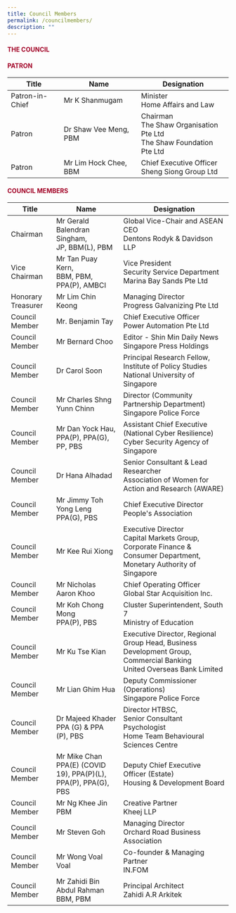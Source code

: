 ```yaml
---
title: Council Members
permalink: /councilmembers/
description: ""
---
```

#### <font style="color:#a20427;">THE COUNCIL</font>

#### <font style="color:#a20427;">PATRON</font>

| Title | Name | Designation |
| -------- | -------- | -------- |
| Patron-in-Chief     | Mr K Shanmugam    | Minister <br>Home Affairs and Law    |
| Patron     | Dr Shaw Vee Meng, PBM     | Chairman <br>The Shaw Organisation Pte Ltd<br> The Shaw Foundation Pte Ltd    |
| Patron     | Mr Lim Hock Chee, BBM     | Chief Executive Officer <br>Sheng Siong Group Ltd   |

#### <font style="color:#a20427;">COUNCIL MEMBERS</font>

| Title | Name | Designation |
| -------- | -------- | -------- |
| Chairman     | Mr Gerald Balendran Singham,<br> JP, BBM(L), PBM     | Global Vice-Chair and ASEAN CEO <br> Dentons Rodyk &amp; Davidson LLP |
| Vice Chairman | Mr Tan Puay Kern, <br>BBM, PBM, PPA(P), AMBCI | Vice President <br>Security Service Department <br> Marina Bay Sands Pte Ltd |
| Honorary Treasurer | Mr Lim Chin Keong | Managing Director<br> Progress Galvanizing Pte Ltd |
| Council Member | Mr. Benjamin Tay | Chief Executive Officer <br> Power Automation Pte Ltd |
| Council Member | Mr Bernard Choo | Editor - Shin Min Daily News<br> Singapore Press Holdings |
| Council Member | Dr Carol Soon | Principal Research Fellow, Institute of Policy Studies<br> National University of Singapore |
| Council Member | Mr Charles Shng Yunn Chinn | Director (Community Partnership Department) <br> Singapore Police Force |
| Council Member | Mr Dan Yock Hau, <br>PPA(P), PPA(G), PP, PBS | Assistant Chief Executive <br>(National Cyber Resilience) <br>Cyber Security Agency of Singapore |
| Council Member | Dr Hana Alhadad | Senior Consultant &amp; Lead Researcher <br> Association of Women for Action and Research (AWARE) |
| Council Member | Mr Jimmy Toh Yong Leng <br> PPA(G), PBS | Chief Executive Director <br> People's Association |
| Council Member | Mr Kee Rui Xiong | Executive Director<br>Capital Markets Group, <br>Corporate Finance &amp; Consumer Department, <br>Monetary Authority of Singapore |
| Council Member | Mr Nicholas Aaron Khoo | Chief Operating Officer <br> Global Star Acquisition Inc. |
| Council Member | Mr Koh Chong Mong<br> PPA(P), PBS | Cluster Superintendent, South 7 <br> Ministry of Education |
| Council Member | Mr Ku Tse Kian| Executive Director, Regional Group Head, Business Development Group, Commercial Banking<br> United Overseas Bank Limited|
| Council Member | Mr Lian Ghim Hua | Deputy Commissioner (Operations)<br> Singapore Police Force |
| Council Member | Dr Majeed Khader<br> PPA (G) &amp; PPA (P), PBS | Director HTBSC,<br> Senior Consultant Psychologist<br> Home Team Behavioural Sciences Centre |
| Council Member | Mr Mike Chan<br>PPA(E) (COVID 19), PPA(P)(L), PPA(P), PPA(G), PBS | Deputy Chief Executive Officer (Estate) <br> Housing &amp; Development Board |
| Council Member | Mr Ng Khee Jin<br> PBM | Creative Partner <br> Kheej LLP |
| Council Member | Mr Steven Goh | Managing Director <br> Orchard Road Business Association |
| Council Member | Mr Wong Voal Voal | Co-founder &amp; Managing Partner <br> IN.FOM |
| Council Member | Mr Zahidi Bin Abdul Rahman<br>BBM, PBM | Principal Architect<br> Zahidi A.R Arkitek |
